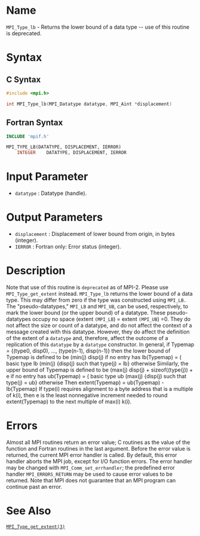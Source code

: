 # Name

`MPI_Type_lb` - Returns the lower bound of a data type -- use of this
routine is deprecated.

# Syntax

## C Syntax

```c
#include <mpi.h>

int MPI_Type_lb(MPI_Datatype datatype, MPI_Aint *displacement)
```

## Fortran Syntax

```fortran
INCLUDE 'mpif.h'

MPI_TYPE_LB(DATATYPE, DISPLACEMENT, IERROR)
    INTEGER    DATATYPE, DISPLACEMENT, IERROR
```


# Input Parameter

* `datatype` : Datatype (handle).

# Output Parameters

* `displacement` : Displacement of lower bound from origin, in bytes (integer).
* `IERROR` : Fortran only: Error status (integer).

# Description

Note that use of this routine is `deprecated` as of MPI-2. Please use
`MPI_Type_get_extent` instead.
`MPI_Type_lb` returns the lower bound of a data type. This may differ from
zero if the type was constructed using `MPI_LB.`
The "pseudo-datatypes," `MPI_LB` and `MPI_UB`, can be used, respectively,
to mark the lower bound (or the upper bound) of a datatype. These
pseudo-datatypes occupy no space (extent `(MPI_LB`) = extent `(MPI_UB`) =0.
They do not affect the size or count of a datatype, and do not affect
the context of a message created with this datatype. However, they do
affect the definition of the extent of a `datatype` and, therefore, affect
the outcome of a replication of this `datatype` by a `datatype` constructor.
In general, if
        Typemap = {(type0, disp0), ..., (type(n-1), disp(n-1)}
then the lower bound of Typemap is defined to be
                      (min(j) disp(j)                          if no entry has
        lb(Typemap) = (                                        basic type lb
                      (min(j) {disp(j) such that type(j) = lb} otherwise
Similarly, the upper bound of Typemap is defined to be
                      (max(j) disp(j) + sizeof((type(j)) + e   if no entry has
        ub(Typemap) = (                                        basic type ub
                      (max(j) {disp(j) such that type(j) = ub} otherwise
    Then
        extent(Typemap) = ub(Typemap) - lb(Typemap)
If type(i) requires alignment to a byte address that is a multiple of
k(i), then e is the least nonnegative increment needed to round
extent(Typemap) to the next multiple of max(i) k(i).

# Errors

Almost all MPI routines return an error value; C routines as the value
of the function and Fortran routines in the last argument.
Before the error value is returned, the current MPI error handler is
called. By default, this error handler aborts the MPI job, except for
I/O function errors. The error handler may be changed with
`MPI_Comm_set_errhandler`; the predefined error handler `MPI_ERRORS_RETURN`
may be used to cause error values to be returned. Note that MPI does not
guarantee that an MPI program can continue past an error.

# See Also

[`MPI_Type_get_extent(3)`](./?file=MPI_Type_get_extent.md)
